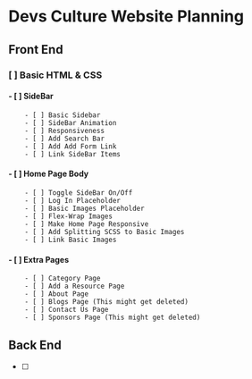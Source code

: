 # Devs Culture Website Planning

## Front End

### [ ] Basic HTML & CSS

####    - [ ] SideBar
        - [ ] Basic Sidebar
        - [ ] SideBar Animation
        - [ ] Responsiveness
        - [ ] Add Search Bar
        - [ ] Add Add Form Link
        - [ ] Link SideBar Items


####    - [ ] Home Page Body
        - [ ] Toggle SideBar On/Off 
        - [ ] Log In Placeholder
        - [ ] Basic Images Placeholder
        - [ ] Flex-Wrap Images
        - [ ] Make Home Page Responsive
        - [ ] Add Splitting SCSS to Basic Images
        - [ ] Link Basic Images

####    - [ ] Extra Pages
        - [ ] Category Page
        - [ ] Add a Resource Page
        - [ ] About Page
        - [ ] Blogs Page (This might get deleted)
        - [ ] Contact Us Page
        - [ ] Sponsors Page (This might get deleted)

## Back End

* [ ]  
